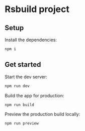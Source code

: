 # Rsbuild project

## Setup

Install the dependencies:

```bash
npm i
```

## Get started

Start the dev server:

```bash
npm run dev
```

Build the app for production:

```bash
npm run build
```

Preview the production build locally:

```bash
npm run preview
```
